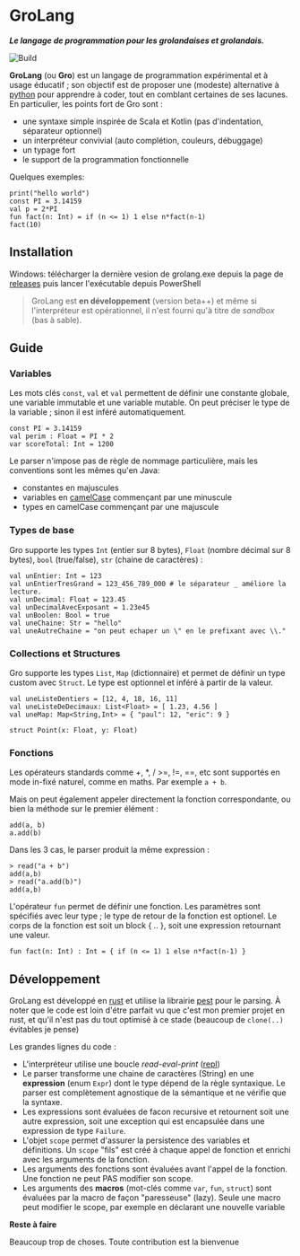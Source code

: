 # GroLang

**_Le langage de programmation pour les grolandaises et grolandais._**

![Build](https://github.com/hbraux/grolang/actions/workflows/rust.yml/badge.svg)


**GroLang** (ou **Gro**) est un langage de programmation expérimental et à usage éducatif ; son objectif est de
proposer une (modeste) alternative à [python](https://www.python.org/) pour apprendre à coder, tout en comblant certaines de ses lacunes.
En particulier, les points fort de Gro sont :
* une syntaxe simple inspirée de Scala et Kotlin (pas d'indentation, séparateur optionnel)
* un interpréteur convivial (auto complétion, couleurs, débuggage)
* un typage fort
* le support de la programmation fonctionnelle

Quelques exemples:
```
print("hello world")
const PI = 3.14159
val p = 2*PI
fun fact(n: Int) = if (n <= 1) 1 else n*fact(n-1)
fact(10)
```


## Installation

Windows: télécharger la dernière vesion de grolang.exe depuis la page de [releases](https://github.com/hbraux/grolang/releases) puis lancer l'exécutable depuis PowerShell

> GroLang est **en développement** (version beta++) et même si l'interpréteur est opérationnel, il n'est fourni qu'à titre de _sandbox_
(bas à sable).


## Guide

### Variables

Les mots clés `const`, `val` et `val` permettent de définir une constante globale, une variable immutable et
une variable mutable. On peut préciser le type de la variable ; sinon il est inféré automatiquement.

```
const PI = 3.14159
val perim : Float = PI * 2
var scoreTotal: Int = 1200
```

Le parser n'impose pas de règle de nommage particulière, mais les conventions sont les mêmes qu'en Java:
* constantes en majuscules
* variables en [camelCase](https://en.wikipedia.org/wiki/Camel_case) commençant par une minuscule
* types en camelCase commençant par une majuscule

### Types de base

Gro supporte les types `Int` (entier sur 8 bytes), `Float` (nombre décimal sur 8 bytes), `bool` (true/false),
`str` (chaine de caractères) :

```
val unEntier: Int = 123
val unEntierTresGrand = 123_456_789_000 # le séparateur _ améliore la lecture.
val unDecimal: Float = 123.45
val unDecimalAvecExposant = 1.23e45
val unBoolen: Bool = true
val uneChaine: Str = "hello"
val uneAutreChaine = "on peut echaper un \" en le prefixant avec \\."
```

### Collections et Structures

Gro supporte les types `List`, `Map` (dictionnaire) et permet de définir un type custom avec `Struct`.
Le type est optionnel et inféré à partir de la valeur.

```
val uneListeDentiers = [12, 4, 18, 16, 11]
val uneListeDeDecimaux: List<Float> = [ 1.23, 4.56 ] 
val uneMap: Map<String,Int> = { "paul": 12, "eric": 9 }

struct Point(x: Float, y: Float)
```

### Fonctions

Les opérateurs standards comme +, *, / >=, !=, ==, etc sont supportés en mode in-fixé naturel, comme en maths.
Par exemple `a + b`.

Mais on peut également appeler directement la fonction correspondante, ou bien la méthode sur le premier élément :
```
add(a, b)
a.add(b)
```

Dans les 3 cas, le parser produit la même expression :
```
> read("a + b")
add(a,b)
> read("a.add(b)")
add(a,b)
```

L'opérateur `fun` permet de définir une fonction. Les paramètres sont spécifiés avec leur type ; le type de
retour de la fonction est optionel. Le corps de la fonction est soit un block { .. }, soit une expression retournant
une valeur.
```
fun fact(n: Int) : Int = { if (n <= 1) 1 else n*fact(n-1) }
```

## Développement

GroLang est développé en [rust](https://www.rust-lang.org/) et utilise la librairie [pest](https://pest.rs/) pour
le parsing. À noter que le code est loin d'étre parfait vu que c'est mon premier projet en rust, et qu'il n'est pas
du tout optimisé à ce stade (beaucoup de `clone(..)` évitables je pense)

Les grandes lignes du code :
* L'interpréteur utilise une boucle _read-eval-print_ ([repl](https://en.wikipedia.org/wiki/Read%E2%80%93eval%E2%80%93print_loop))
* Le parser transforme une chaine de caractères (String) en une **expression** (enum `Expr`) dont le type dépend de
  la règle syntaxique. Le parser est complètement agnostique de la sémantique et ne vérifie que la syntaxe.
* Les expressions sont évaluées de facon recursive et retournent soit une autre expression, soit une exception qui
  est encapsulée dans une expression de type `Failure`.
* L'objet `scope` permet d'assurer la persistence des variables et définitions. Un `scope` "fils" est créé à chaque
  appel de fonction et enrichi avec les arguments de la fonction.
* Les arguments des fonctions sont évaluées avant l'appel de la fonction. Une fonction ne peut PAS modifier son scope.
* Les arguments des **macros** (mot-clés comme `var`, `fun`, `struct`) sont évaluées par la macro de façon "paresseuse"
  (lazy). Seule une macro peut modifier le scope, par exemple en déclarant une nouvelle variable


**Reste à faire**

Beaucoup trop de choses. Toute contribution est la bienvenue
